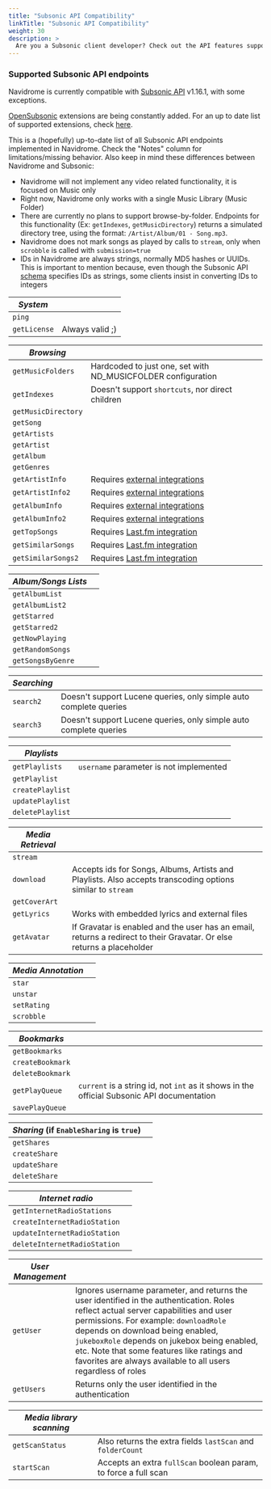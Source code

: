 ```yaml
---
title: "Subsonic API Compatibility"
linkTitle: "Subsonic API Compatibility"
weight: 30
description: >
  Are you a Subsonic client developer? Check out the API features supported by Navidrome
---
```


### Supported Subsonic API endpoints

Navidrome is currently compatible with [Subsonic API](http://www.subsonic.org/pages/api.jsp)
v1.16.1, with some exceptions.

[OpenSubsonic](https://opensubsonic.netlify.app/) extensions are being constantly added. For an up to date list of
supported extensions, check [here](https://github.com/navidrome/navidrome/issues/2695).

This is a (hopefully) up-to-date list of all Subsonic API endpoints implemented in Navidrome.
Check the "Notes" column for limitations/missing behavior. Also keep in mind these differences
between Navidrome and Subsonic:

- Navidrome will not implement any video related functionality, it is focused on Music only
- Right now, Navidrome only works with a single Music Library (Music Folder)
- There are currently no plans to support browse-by-folder. Endpoints for this functionality (Ex: `getIndexes`, `getMusicDirectory`)
  returns a simulated directory tree, using the format: `/Artist/Album/01 - Song.mp3`.
- Navidrome does not mark songs as played by calls to `stream`, only when
  `scrobble` is called with `submission=true`
- IDs in Navidrome are always strings, normally MD5 hashes or UUIDs. This is important to
  mention because, even though the Subsonic API
  [schema](http://www.subsonic.org/pages/inc/api/schema/subsonic-rest-api-1.16.1.xsd)
  specifies IDs as strings, some clients insist in converting IDs to integers

| _System_     |                 |
| ------------ | --------------- |
| `ping`       |                 |
| `getLicense` | Always valid ;) |

| _Browsing_          |                                                                      |
| ------------------- | -------------------------------------------------------------------- |
| `getMusicFolders`   | Hardcoded to just one, set with ND_MUSICFOLDER configuration         |
| `getIndexes`        | Doesn't support `shortcuts`, nor direct children                     |
| `getMusicDirectory` |                                                                      |
| `getSong`           |                                                                      |
| `getArtists`        |                                                                      |
| `getArtist`         |                                                                      |
| `getAlbum`          |                                                                      |
| `getGenres`         |                                                                      |
| `getArtistInfo`     | Requires [external integrations](/docs/usage/external-integrations/) |
| `getArtistInfo2`    | Requires [external integrations](/docs/usage/external-integrations/) |
| `getAlbumInfo`      | Requires [external integrations](/docs/usage/external-integrations/) |
| `getAlbumInfo2`     | Requires [external integrations](/docs/usage/external-integrations/) |
| `getTopSongs`       | Requires [Last.fm integration](/docs/usage/external-integrations/)   |
| `getSimilarSongs`   | Requires [Last.fm integration](/docs/usage/external-integrations/)   |
| `getSimilarSongs2`  | Requires [Last.fm integration](/docs/usage/external-integrations/)   |

| _Album/Songs Lists_ |     |
| ------------------- | --- |
| `getAlbumList`      |     |
| `getAlbumList2`     |     |
| `getStarred`        |     |
| `getStarred2`       |     |
| `getNowPlaying`     |     |
| `getRandomSongs`    |     |
| `getSongsByGenre`   |     |

| _Searching_ |                                                                   |
| ----------- | ----------------------------------------------------------------- |
| `search2`   | Doesn't support Lucene queries, only simple auto complete queries |
| `search3`   | Doesn't support Lucene queries, only simple auto complete queries |

| _Playlists_      |                                         |
| ---------------- | --------------------------------------- |
| `getPlaylists`   | `username` parameter is not implemented |
| `getPlaylist`    |                                         |
| `createPlaylist` |                                         |
| `updatePlaylist` |                                         |
| `deletePlaylist` |                                         |

| _Media Retrieval_ |                                                                                                                       |
| ----------------- | --------------------------------------------------------------------------------------------------------------------- |
| `stream`          |                                                                                                                       |
| `download`        | Accepts ids for Songs, Albums, Artists and Playlists. Also accepts transcoding options similar to `stream`            |
| `getCoverArt`     |                                                                                                                       |
| `getLyrics`       | Works with embedded lyrics and external files                                                                         |
| `getAvatar`       | If Gravatar is enabled and the user has an email, returns a redirect to their Gravatar. Or else returns a placeholder |

| _Media Annotation_ |     |
| ------------------ | --- |
| `star`             |     |
| `unstar`           |     |
| `setRating`        |     |
| `scrobble`         |     |

| _Bookmarks_      |                                                                                            |
| ---------------- | ------------------------------------------------------------------------------------------ |
| `getBookmarks`   |                                                                                            |
| `createBookmark` |                                                                                            |
| `deleteBookmark` |                                                                                            |
| `getPlayQueue`   | `current` is a string id, not `int` as it shows in the official Subsonic API documentation |
| `savePlayQueue`  |                                                                                            |

| _Sharing_ (if `EnableSharing` is `true`) |     |
| ---------------------------------------- | --- |
| `getShares`                              |     |
| `createShare`                            |     |
| `updateShare`                            |     |
| `deleteShare`                            |     |

| _Internet radio_             |     |
| ---------------------------- | --- |
| `getInternetRadioStations`   |     |
| `createInternetRadioStation` |     |
| `updateInternetRadioStation` |     |
| `deleteInternetRadioStation` |     |

| _User Management_ |                                                                                                                                                                                                                                                                                                                                                                                |
| ----------------- | ------------------------------------------------------------------------------------------------------------------------------------------------------------------------------------------------------------------------------------------------------------------------------------------------------------------------------------------------------------------------------ |
| `getUser`         | Ignores username parameter, and returns the user identified in the authentication. Roles reflect actual server capabilities and user permissions. For example: `downloadRole` depends on download being enabled, `jukeboxRole` depends on jukebox being enabled, etc. Note that some features like ratings and favorites are always available to all users regardless of roles |
| `getUsers`        | Returns only the user identified in the authentication                                                                                                                                                                                                                                                                                                                         |

| _Media library scanning_ |                                                                 |
| ------------------------ | --------------------------------------------------------------- |
| `getScanStatus`          | Also returns the extra fields `lastScan` and `folderCount`      |
| `startScan`              | Accepts an extra `fullScan` boolean param, to force a full scan |

